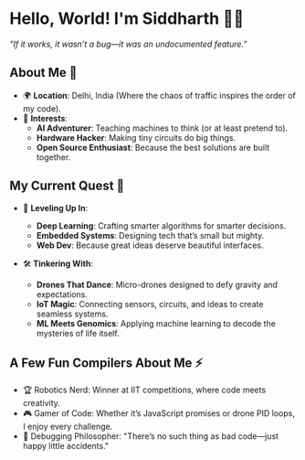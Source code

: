 # Hello, World! I'm Siddharth 👨‍💻  

*"If it works, it wasn’t a bug—it was an undocumented feature."*  

## About Me 🌌  
- 🌍 **Location**: Delhi, India (Where the chaos of traffic inspires the order of my code).  
- 🤖 **Interests**:  
  - **AI Adventurer**: Teaching machines to think (or at least pretend to).  
  - **Hardware Hacker**: Making tiny circuits do big things.  
  - **Open Source Enthusiast**: Because the best solutions are built together.  

## My Current Quest 🚀  
- 🌱 **Leveling Up In**:  
  - **Deep Learning**: Crafting smarter algorithms for smarter decisions.  
  - **Embedded Systems**: Designing tech that’s small but mighty.  
  - **Web Dev**: Because great ideas deserve beautiful interfaces.  

- 🛠️ **Tinkering With**:  
  - **Drones That Dance**: Micro-drones designed to defy gravity and expectations.  
  - **IoT Magic**: Connecting sensors, circuits, and ideas to create seamless systems.  
  - **ML Meets Genomics**: Applying machine learning to decode the mysteries of life itself.  

## A Few Fun Compilers About Me ⚡  
- 🏆 Robotics Nerd: Winner at IIT competitions, where code meets creativity.  
- 🎮 Gamer of Code: Whether it’s JavaScript promises or drone PID loops, I enjoy every challenge.  
- 📖 Debugging Philosopher: "There’s no such thing as bad code—just happy little accidents."

